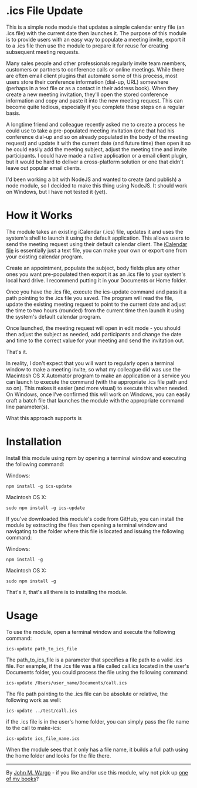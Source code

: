 .ics File Update
====================

This is a simple node module that updates a simple calendar entry file (an .ics file) with the current date then launches it. The purpose of this module is to provide users with an easy way to populate a meeting invite, export it to a .ics file then use the module to prepare it for reuse for creating subsequent meeting requests.

Many sales people and other professionals regularly invite team members, customers or partners to conference calls or online meetings. While there are often email client plugins that automate some of this process, most users store their conference information (dial-up, URL) somewhere (perhaps in a text file or as a contact in their address book). When they create a new meeting invitation, they'll open the stored conference information and copy and paste it into the new meeting request. This can become quite tedious, especially if you complete these steps on a regular basis.

A longtime friend and colleague recently asked me to create a process he could use to take a pre-populated meeting invitation (one that had his conference dial-up and so on already populated in the body of the meeting request) and update it with the current date (and future time) then open it so he could easily add the meeting subject, adjust the meeting time and invite participants. I could have made a native application or a email client plugin, but it would be hard to deliver a cross-platform solution or one that didn't leave out popular email clients. 

I'd been working a bit with NodeJS and wanted to create (and publish) a node module, so I decided to make this thing using NodeJS. It should work on Windows, but I have not tested it (yet).

How it Works
====================
The module takes an existing iCalendar (.ics) file, updates it and uses the system's shell to launch it using the default application. This allows users to send the meeting request using their default calendar client. The [iCalendar file](http://en.wikipedia.org/wiki/ICalendar) is essentially just a text file, you can make your own or export one from your existing calendar program. 

Create an appointment, populate the subject, body fields plus any other ones you want pre-populated then export it as an .ics file to your system's local hard drive. I recommend putting it in your Documents or Home folder.

Once you have the .ics file, execute the ics-update command and pass it a path pointing to the .ics file you saved. The program will read the file, update the existing meeting request to point to the current date and adjust the time to two hours (rounded) from the current time then launch it using the system's default calendar program.

Once launched, the meeting request will open in edit mode - you should then adjust the subject as needed, add participants and change the date and time to the correct value for your meeting and send the invitation out. 

That's it.

In reality, I don't expect that you will want to regularly open a terminal window to make a meeting invite, so what my colleague did was use the Macintosh OS X Automator program to make an application or a service you can launch to execute the command (with the appropriate .ics file path and so on). This makes it easier (and more visual) to execute this when needed. On Windows, once I've confirmed this will work on Windows, you can easily craft a batch file that launches the module with the appropriate command line parameter(s).

What this approach supports is


Installation
====================
Install this module using npm by opening a terminal window and executing the following command:

Windows:

	npm install -g ics-update

Macintosh OS X:

	sudo npm install -g ics-update

If you've downloaded this module's code from GitHub, you can install the module by extracting the files then opening a terminal window and navigating to the folder where this file is located and issuing the following command:

Windows:

	npm install -g

Macintosh OS X:

	sudo npm install -g

That's it, that's all there is to installing the module.

Usage
====================
To use the module, open a terminal window and execute the following command:

    ics-update path_to_ics_file

The path_to_ics_file is a parameter that specifies a file path to a valid .ics file. For example, if the .ics file was a file called call.ics located in the user's Documents folder, you could process the file using the following command:

    ics-update /Users/user_name/Documents/call.ics
    
The file path pointing to the .ics file can be absolute or relative, the following work as well:

    ics-update ../test/call.ics
    
if the .ics file is in the user's home folder, you can simply pass the file name to the call to make-ics:

    ics-update ics_file_name.ics

When the module sees that it only has a file name, it builds a full path using the home folder and looks for the file there.

***
By [John M. Wargo](http://www.johnwargo.com) - if you like and/or use this module, why not pick up [one of my books](http://www.johnwargobooks.com)?